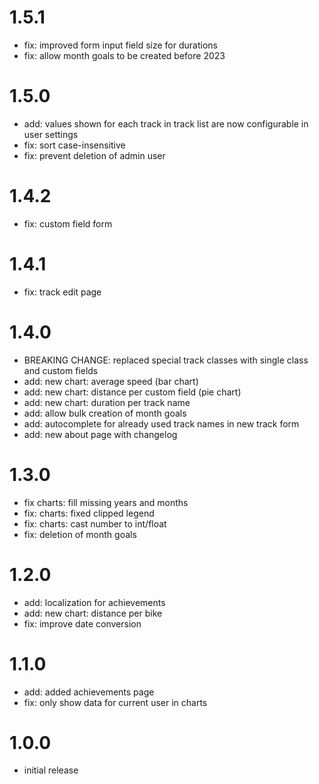 # 1.5.1
- fix: improved form input field size for durations
- fix: allow month goals to be created before 2023

# 1.5.0
- add: values shown for each track in track list are now configurable in user settings
- fix: sort case-insensitive
- fix: prevent deletion of admin user

# 1.4.2
- fix: custom field form

# 1.4.1
- fix: track edit page

# 1.4.0
- BREAKING CHANGE: replaced special track classes with single class and custom fields
- add: new chart: average speed (bar chart)
- add: new chart: distance per custom field (pie chart)
- add: new chart: duration per track name
- add: allow bulk creation of month goals
- add: autocomplete for already used track names in new track form
- add: new about page with changelog

# 1.3.0
- fix charts: fill missing years and months
- fix: charts: fixed clipped legend
- fix: charts: cast number to int/float
- fix: deletion of month goals

# 1.2.0
- add: localization for achievements
- add: new chart: distance per bike
- fix: improve date conversion

# 1.1.0
- add: added achievements page
- fix: only show data for current user in charts

# 1.0.0
- initial release